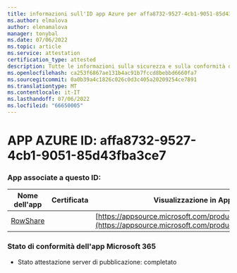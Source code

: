 ```yaml
---
title: informazioni sull'ID app Azure per affa8732-9527-4cb1-9051-85d43fba3ce7
ms.author: elmalova
author: elenamalova
manager: tonybal
ms.date: 07/06/2022
ms.topic: article
ms.service: attestation
certification_type: attested
description: Tutte le informazioni sulla sicurezza e sulla conformità disponibili per affa8732-9527-4cb1-9051-85d43fba3ce7.
ms.openlocfilehash: ca253f6867ae131b4ac91b7fccd8bebbd6660fa7
ms.sourcegitcommit: 0a0b39a4c1826c026c0d3c405a20209254ce7891
ms.translationtype: MT
ms.contentlocale: it-IT
ms.lasthandoff: 07/06/2022
ms.locfileid: "66650005"
---
```

# <a name="azure-app-id-affa8732-9527-4cb1-9051-85d43fba3ce7"></a>APP AZURE ID: affa8732-9527-4cb1-9051-85d43fba3ce7


### <a name="apps-associated-with-this-id"></a>App associate a questo ID:
| **Nome dell'app** | **Certificata** | **Visualizzazione in AppSource** |
|--------------|---------------|-----------------------|
| [RowShare](../forward/WA200002567.md) |  | [https://appsource.microsoft.com/product/office/WA200002567](https://appsource.microsoft.com/product/office/WA200002567) |

### <a name="microsoft-365-app-compliance-status"></a>Stato di conformità dell'app Microsoft 365
- Stato attestazione server di pubblicazione: completato
